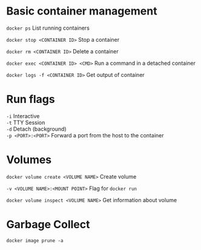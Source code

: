 # Basic container management
`docker ps` List running containers

`docker stop <CONTAINER ID>` Stop a container

`docker rm <CONTAINER ID>` Delete a container

`docker exec <CONTAINER ID> <CMD>` Run a command in a detached container

`docker logs -f <CONTAINER ID>` Get output of container

# Run flags
`-i` Interactive  
`-t` TTY Session  
`-d` Detach (background)  
`-p <PORT>:<PORT>` Forward a port from the host to the container

# Volumes
`docker volume create <VOLUME NAME>` Create volume

`-v <VOLUME NAME>:<MOUNT POINT>` Flag for `docker run`

`docker volume inspect <VOLUME NAME>` Get information about volume 

# Garbage Collect
`docker image prune -a`
